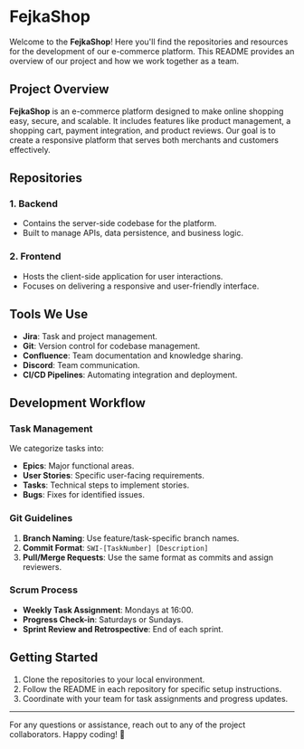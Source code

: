 # FejkaShop

Welcome to the **FejkaShop**! Here you'll find the repositories and resources for the development of our e-commerce platform. This README provides an overview of our project and how we work together as a team.

## Project Overview

**FejkaShop** is an e-commerce platform designed to make online shopping easy, secure, and scalable. It includes features like product management, a shopping cart, payment integration, and product reviews. Our goal is to create a responsive platform that serves both merchants and customers effectively.

## Repositories

### 1. **Backend**
- Contains the server-side codebase for the platform.
- Built to manage APIs, data persistence, and business logic.

### 2. **Frontend**
- Hosts the client-side application for user interactions.
- Focuses on delivering a responsive and user-friendly interface.

## Tools We Use
- **Jira**: Task and project management.
- **Git**: Version control for codebase management.
- **Confluence**: Team documentation and knowledge sharing.
- **Discord**: Team communication.
- **CI/CD Pipelines**: Automating integration and deployment.

## Development Workflow

### Task Management
We categorize tasks into:
- **Epics**: Major functional areas.
- **User Stories**: Specific user-facing requirements.
- **Tasks**: Technical steps to implement stories.
- **Bugs**: Fixes for identified issues.

### Git Guidelines
1. **Branch Naming**: Use feature/task-specific branch names.
2. **Commit Format**: `SWI-[TaskNumber] [Description]`
3. **Pull/Merge Requests**: Use the same format as commits and assign reviewers.

### Scrum Process
- **Weekly Task Assignment**: Mondays at 16:00.
- **Progress Check-in**: Saturdays or Sundays.
- **Sprint Review and Retrospective**: End of each sprint.

## Getting Started
1. Clone the repositories to your local environment.
2. Follow the README in each repository for specific setup instructions.
3. Coordinate with your team for task assignments and progress updates.

---

For any questions or assistance, reach out to any of the project collaborators. Happy coding! 🎉

